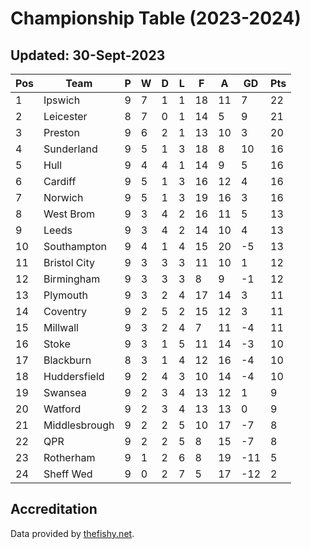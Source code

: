 # Championship Table (2023-2024)
## Updated: 30-Sept-2023

| Pos | Team | P | W | D | L | F | A | GD | Pts |
| --- | --- | --- | --- | --- | --- | --- | --- | --- | --- |
| 1 | Ipswich | 9 | 7 | 1 | 1 | 18 | 11 | 7 | 22 |
| 2 | Leicester | 8 | 7 | 0 | 1 | 14 | 5 | 9 | 21 |
| 3 | Preston | 9 | 6 | 2 | 1 | 13 | 10 | 3 | 20 |
| 4 | Sunderland | 9 | 5 | 1 | 3 | 18 | 8 | 10 | 16 |
| 5 | Hull | 9 | 4 | 4 | 1 | 14 | 9 | 5 | 16 |
| 6 | Cardiff | 9 | 5 | 1 | 3 | 16 | 12 | 4 | 16 |
| 7 | Norwich | 9 | 5 | 1 | 3 | 19 | 16 | 3 | 16 |
| 8 | West Brom | 9 | 3 | 4 | 2 | 16 | 11 | 5 | 13 |
| 9 | Leeds | 9 | 3 | 4 | 2 | 14 | 10 | 4 | 13 |
| 10 | Southampton | 9 | 4 | 1 | 4 | 15 | 20 | -5 | 13 |
| 11 | Bristol City | 9 | 3 | 3 | 3 | 11 | 10 | 1 | 12 |
| 12 | Birmingham | 9 | 3 | 3 | 3 | 8 | 9 | -1 | 12 |
| 13 | Plymouth | 9 | 3 | 2 | 4 | 17 | 14 | 3 | 11 |
| 14 | Coventry | 9 | 2 | 5 | 2 | 15 | 12 | 3 | 11 |
| 15 | Millwall | 9 | 3 | 2 | 4 | 7 | 11 | -4 | 11 |
| 16 | Stoke | 9 | 3 | 1 | 5 | 11 | 14 | -3 | 10 |
| 17 | Blackburn | 8 | 3 | 1 | 4 | 12 | 16 | -4 | 10 |
| 18 | Huddersfield | 9 | 2 | 4 | 3 | 10 | 14 | -4 | 10 |
| 19 | Swansea | 9 | 2 | 3 | 4 | 13 | 12 | 1 | 9 |
| 20 | Watford | 9 | 2 | 3 | 4 | 13 | 13 | 0 | 9 |
| 21 | Middlesbrough | 9 | 2 | 2 | 5 | 10 | 17 | -7 | 8 |
| 22 | QPR | 9 | 2 | 2 | 5 | 8 | 15 | -7 | 8 |
| 23 | Rotherham | 9 | 1 | 2 | 6 | 8 | 19 | -11 | 5 |
| 24 | Sheff Wed | 9 | 0 | 2 | 7 | 5 | 17 | -12 | 2 |

## Accreditation 

Data provided by [thefishy.net](https://www.thefishy.net/).